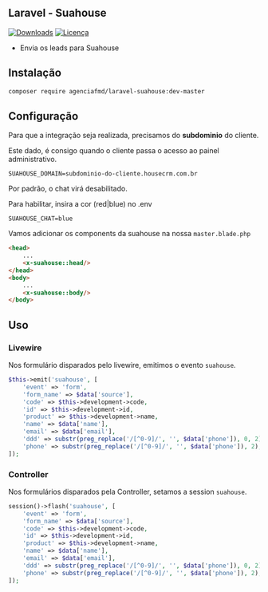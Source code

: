 ## Laravel - Suahouse

[![Downloads](https://img.shields.io/packagist/dt/agenciafmd/laravel-suahouse.svg?style=flat-square)](https://packagist.org/packages/agenciafmd/laravel-suahouse)
[![Licença](https://img.shields.io/badge/license-MIT-brightgreen.svg?style=flat-square)](LICENSE.md)

- Envia os leads para Suahouse

## Instalação

```bash
composer require agenciafmd/laravel-suahouse:dev-master
```

## Configuração

Para que a integração seja realizada, precisamos do **subdominio** do cliente.

Este dado, é consigo quando o cliente passa o acesso ao painel administrativo.

```dotenv
SUAHOUSE_DOMAIN=subdominio-do-cliente.housecrm.com.br
```

Por padrão, o chat virá desabilitado.

Para habilitar, insira a cor (red|blue) no .env

```dotenv
SUAHOUSE_CHAT=blue
```

Vamos adicionar os components da suahouse na nossa `master.blade.php`

```html
<head>
    ...
    <x-suahouse::head/>
</head>
<body>
    ...
    <x-suahouse::body/>
</body>
```

## Uso

### Livewire

Nos formulário disparados pelo livewire, emitimos o evento `suahouse`.

```php
$this->emit('suahouse', [
    'event' => 'form',
    'form_name' => $data['source'],
    'code' => $this->development->code,
    'id' => $this->development->id,
    'product' => $this->development->name,
    'name' => $data['name'],
    'email' => $data['email'],
    'ddd' => substr(preg_replace('/[^0-9]/', '', $data['phone']), 0, 2),
    'phone' => substr(preg_replace('/[^0-9]/', '', $data['phone']), 2),
]);
```

### Controller

Nos formulários disparados pela Controller, setamos a session `suahouse`.

```php
session()->flash('suahouse', [
    'event' => 'form',
    'form_name' => $data['source'],
    'code' => $this->development->code,
    'id' => $this->development->id,
    'product' => $this->development->name,
    'name' => $data['name'],
    'email' => $data['email'],
    'ddd' => substr(preg_replace('/[^0-9]/', '', $data['phone']), 0, 2),
    'phone' => substr(preg_replace('/[^0-9]/', '', $data['phone']), 2),
]);
```
